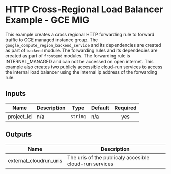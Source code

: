 # HTTP Cross-Regional Load Balancer Example - GCE MIG

This example creates a cross regional HTTP forwarding rule to forward traffic to GCE managed instance group. The `google_compute_region_backend_service` and its dependencies are created as part of `backend` module.
The forwarding rules and its dependecies are created as part of `frontend` modules.
The forwarding rule is INTERNAL_MANAGED and can not be accessed on open internet. This example also creates two publicly accessible cloud-run services to access the internal load balancer using the internal ip address of the forwarding rule.

<!-- BEGINNING OF PRE-COMMIT-TERRAFORM DOCS HOOK -->
## Inputs

| Name | Description | Type | Default | Required |
|------|-------------|------|---------|:--------:|
| project\_id | n/a | `string` | n/a | yes |

## Outputs

| Name | Description |
|------|-------------|
| external\_cloudrun\_uris | The uris of the publicaly accesible cloud-run services |

<!-- END OF PRE-COMMIT-TERRAFORM DOCS HOOK -->
